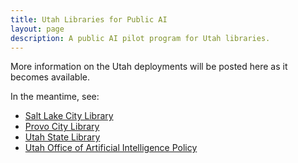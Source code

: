 ```yaml
---
title: Utah Libraries for Public AI
layout: page
description: A public AI pilot program for Utah libraries.
---
```


More information on the Utah deployments will be posted here as it becomes available.

In the meantime, see:
- [Salt Lake City Library](https://services.slcpl.org)
- [Provo City Library](https://www.provolibrary.gov/)
- [Utah State Library](https://library.utah.gov/)
- [Utah Office of Artificial Intelligence Policy](https://ai.utah.gov/)

